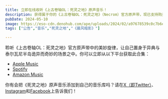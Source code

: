 ```yaml
---
title: 立即在线收听《上古卷轴OL：死灵之地》原声音乐！
description: 获得属于你的《上古卷轴OL：死灵之地》（Necrom）官方原声带，现已支持购买数字版并在线下载！
pubDate: 2024-05-10
image: https://eso-cdn.denohub.com/ape/uploads/2024/02/a97678539c0c7b6e14e2b8d25b4efd28.png
tags: ["公告","音乐","死灵之地","《晨风暗影》"]

---
```


聆听《上古卷轴OL：死灵之地》官方原声带中的美妙旋律，让自己置身于异典与泰尔瓦尼半岛诡异而奇妙的场景之中。你可以立即从以下平台获取此合集：

- [Apple Music](http://itunes.apple.com/album/id1742430033?ls=1&app=itunes)
- [Spotify](https://open.spotify.com/album/6IbTHbVWC7csK2lACOmgeI)
- [Amazon Music](https://music.amazon.com/albums/B0D2BDQB29)

你有会把《死灵之地》原声音乐添加到自己的音乐库吗？请在[X（即Twitter）](https://twitter.com/TESOnline)、[Instagram](https://www.instagram.com/elderscrollsonline/)和[Facebook](https://www.facebook.com/ElderScrollsOnline)上告诉我们！
